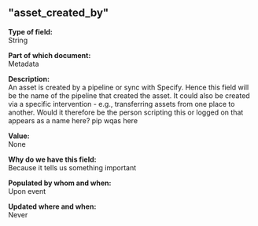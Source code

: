 ## "asset_created_by"

**Type of field:**  
String  

**Part of which document:**  
Metadata

**Description:**  
An asset is created by a pipeline or sync with Specify. Hence this field will be the name of the pipeline that created the asset. It could also be created via a specific intervention - e.g., transferring assets from one place to another. Would it therefore be the person scripting this or logged on that appears as a name here? pip wqas here

**Value:**  
None

**Why do we have this field:**  
Because it tells us something important  

**Populated by whom and when:**  
Upon event

**Updated where and when:**  
Never
